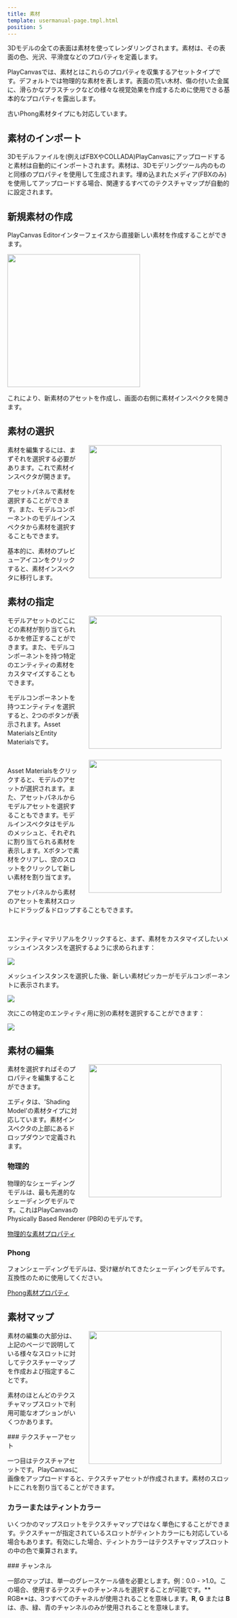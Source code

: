 ```yaml
---
title: 素材
template: usermanual-page.tmpl.html
position: 5
---
```


3Dモデルの全ての表面は素材を使ってレンダリングされます。素材は、その表面の色、光沢、平滑度などのプロパティを定義します。

PlayCanvasでは、素材とはこれらのプロパティを収集するアセットタイプです。デフォルトでは物理的な素材を表します。表面の荒い木材、傷の付いた金属に、滑らかなプラスチックなどの様々な視覚効果を作成するために使用できる基本的なプロパティを露出します。

古いPhong素材タイプにも対応しています。

## 素材のインポート

3Dモデルファイルを(例えばFBXやCOLLADA)PlayCanvasにアップロードすると素材は自動的にインポートされます。素材は、3Dモデリングツール内のものと同様のプロパティを使用して生成されます。埋め込まれたメディア(FBXのみ)を使用してアップロードする場合、関連するすべてのテクスチャマップが自動的に設定されます。

## 新規素材の作成

PlayCanvas Editorインターフェイスから直接新しい素材を作成することができます。

<img src="/images/user-manual/create-asset-menu.jpg" style="width: 300px;" />

これにより、新素材のアセットを作成し、画面の右側に素材インスペクタを開きます。

## 素材の選択

<img src="/images/user-manual/model-inspector-simple.jpg" style="width: 300px; float:right; padding: 20px; padding-top: 0px;" />

素材を編集するには、まずそれを選択する必要があります。これで素材インスペクタが開きます。

アセットパネルで素材を選択することができます。また、モデルコンポーネントのモデルインスペクタから素材を選択することもできます。

基本的に、素材のプレビューアイコンをクリックすると、素材インスペクタに移行します。

## 素材の指定

<img src="/images/user-manual/material_overrides/model.png" style="width: 300px; float: right; padding: 20px; padding-top: 0px;" />

モデルアセットのどこにどの素材が割り当てられるかを修正することができます。また、モデルコンポーネントを持つ特定のエンティティの素材をカスタマイズすることもできます。

モデルコンポーネントを持つエンティティを選択すると、2つのボタンが表示されます。Asset MaterialsとEntity Materialsです。

<br style="clear:both;" />

<img src="/images/user-manual/model-inspector-free-slot.jpg" style="width: 300px; float: right; padding: 20px; padding-top: 0px;" />

Asset Materialsをクリックすると、モデルのアセットが選択されます。また、アセットパネルからモデルアセットを選択することもできます。モデルインスペクタはモデルのメッシュと、それぞれに割り当てられる素材を表示します。Xボタンで素材をクリアし、空のスロットをクリックして新しい素材を割り当てます。

アセットパネルから素材のアセットを素材スロットにドラッグ＆ドロップすることもできます。

<br style="clear:both;" />

エンティティマテリアルをクリックすると、まず、素材をカスタマイズしたいメッシュインスタンスを選択するように求められます：

<img src="/images/user-manual/material_overrides/select.png" style="max-width: 100%" />

メッシュインスタンスを選択した後、新しい素材ピッカーがモデルコンポーネントに表示されます。

<img src="/images/user-manual/material_overrides/selected.png" style="max-width: 100%" />

次にこの特定のエンティティ用に別の素材を選択することができます：

<img src="/images/user-manual/material_overrides/overriden.png" style="max-width: 100%" />

<br style="clear:both;" />

## 素材の編集

<img src="/images/user-manual/material-inspector.jpg" style="width: 300px; float: right; padding: 20px; padding-top: 0px;" />

素材を選択すればそのプロパティを編集することができます。

エディタは、'Shading Model'の素材タイプに対応しています。素材インスペクタの上部にあるドロップダウンで定義されます。

### 物理的

物理的なシェーディングモデルは、最も先進的なシェーディングモデルです。これはPlayCanvasのPhysically Based Renderer (PBR)のモデルです。

[物理的な素材プロパティ][1]

### Phong

フォンシェーディングモデルは、受け継がれてきたシェーディングモデルです。互換性のために使用してください。

[Phong素材プロパティ][2]

## 素材マップ

<img src="/images/user-manual/material-map-slot.jpg" style="width: 300px; float: right; padding: 20px; padding-top: 0px;" />

素材の編集の大部分は、上記のページで説明している様々なスロットに対してテクスチャーマップを作成および指定することです。

素材のほとんどのテクスチャマップスロットで利用可能なオプションがいくつかあります。

### テクスチャーアセット

一つ目はテクスチャアセットです。PlayCanvasに画像をアップロードすると、テクスチャアセットが作成されます。素材のスロットにこれを割り当てることができます。

### カラーまたはティントカラー

いくつかのマップスロットをテクスチャマップではなく単色にすることができます。テクスチャーが指定されているスロットがティントカラーにも対応している場合もあります。有効にした場合、ティントカラーはテクスチャマップスロットの中の色で乗算されます。

### チャンネル

一部のマップは、単一のグレースケール値を必要とします。例：0.0 - >1.0。この場合、使用するテクスチャのチャンネルを選択することが可能です。** RGB**は、3つすべてのチャネルが使用されることを意味します。**R**, **G** または **B**は、赤、緑、青のチャンネルのみが使用されることを意味します。

[1]: /user-manual/assets/physical-material
[2]: /user-manual/assets/phong-material

